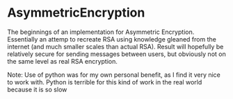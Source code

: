 # AsymmetricEncryption

The beginnings of an implementation for Asymmetric Encryption. Essentially an attemp to recreate RSA using knowledge gleaned from the internet (and much smaller scales than actual RSA). Result will hopefully be relatively secure for sending messages between users, but obviously not on the same level as real RSA encryption.

Note: Use of python was for my own personal benefit, as I find it very nice to work with. Python is terrible for this kind of work in the real world because it is so slow
